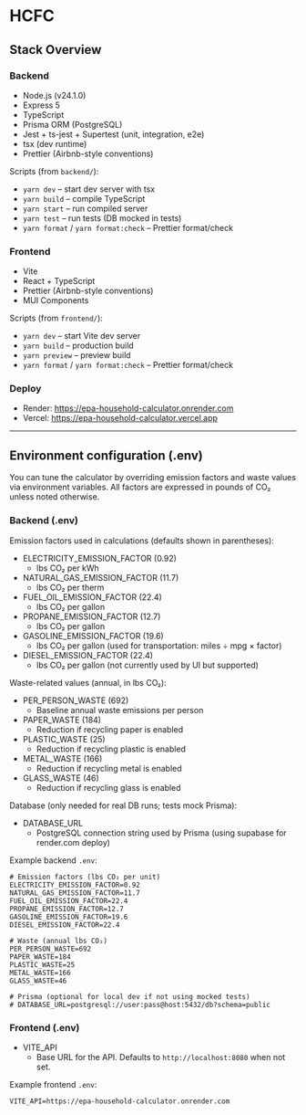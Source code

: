 # HCFC

## Stack Overview

### Backend

- Node.js (v24.1.0)
- Express 5
- TypeScript
- Prisma ORM (PostgreSQL)
- Jest + ts-jest + Supertest (unit, integration, e2e)
- tsx (dev runtime)
- Prettier (Airbnb-style conventions)

Scripts (from `backend/`):

- `yarn dev` – start dev server with tsx
- `yarn build` – compile TypeScript
- `yarn start` – run compiled server
- `yarn test` – run tests (DB mocked in tests)
- `yarn format` / `yarn format:check` – Prettier format/check

### Frontend

- Vite
- React + TypeScript
- Prettier (Airbnb-style conventions)
- MUI Components

Scripts (from `frontend/`):

- `yarn dev` – start Vite dev server
- `yarn build` – production build
- `yarn preview` – preview build
- `yarn format` / `yarn format:check` – Prettier format/check

### Deploy

- Render: https://epa-household-calculator.onrender.com
- Vercel: https://epa-household-calculator.vercel.app

---

## Environment configuration (.env)

You can tune the calculator by overriding emission factors and waste values via environment variables. All factors are expressed in pounds of CO₂ unless noted otherwise.

### Backend (.env)

Emission factors used in calculations (defaults shown in parentheses):

- ELECTRICITY_EMISSION_FACTOR (0.92)
  - lbs CO₂ per kWh
- NATURAL_GAS_EMISSION_FACTOR (11.7)
  - lbs CO₂ per therm
- FUEL_OIL_EMISSION_FACTOR (22.4)
  - lbs CO₂ per gallon
- PROPANE_EMISSION_FACTOR (12.7)
  - lbs CO₂ per gallon
- GASOLINE_EMISSION_FACTOR (19.6)
  - lbs CO₂ per gallon (used for transportation: miles ÷ mpg × factor)
- DIESEL_EMISSION_FACTOR (22.4)
  - lbs CO₂ per gallon (not currently used by UI but supported)

Waste-related values (annual, in lbs CO₂):

- PER_PERSON_WASTE (692)
  - Baseline annual waste emissions per person
- PAPER_WASTE (184)
  - Reduction if recycling paper is enabled
- PLASTIC_WASTE (25)
  - Reduction if recycling plastic is enabled
- METAL_WASTE (166)
  - Reduction if recycling metal is enabled
- GLASS_WASTE (46)
  - Reduction if recycling glass is enabled

Database (only needed for real DB runs; tests mock Prisma):

- DATABASE_URL
  - PostgreSQL connection string used by Prisma (using supabase for render.com deploy)

Example backend `.env`:

```
# Emission factors (lbs CO₂ per unit)
ELECTRICITY_EMISSION_FACTOR=0.92
NATURAL_GAS_EMISSION_FACTOR=11.7
FUEL_OIL_EMISSION_FACTOR=22.4
PROPANE_EMISSION_FACTOR=12.7
GASOLINE_EMISSION_FACTOR=19.6
DIESEL_EMISSION_FACTOR=22.4

# Waste (annual lbs CO₂)
PER_PERSON_WASTE=692
PAPER_WASTE=184
PLASTIC_WASTE=25
METAL_WASTE=166
GLASS_WASTE=46

# Prisma (optional for local dev if not using mocked tests)
# DATABASE_URL=postgresql://user:pass@host:5432/db?schema=public
```

### Frontend (.env)

- VITE_API
  - Base URL for the API. Defaults to `http://localhost:8080` when not set.

Example frontend `.env`:

```
VITE_API=https://epa-household-calculator.onrender.com
```
